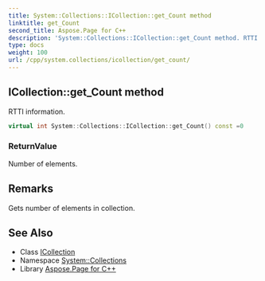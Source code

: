 ```yaml
---
title: System::Collections::ICollection::get_Count method
linktitle: get_Count
second_title: Aspose.Page for C++
description: 'System::Collections::ICollection::get_Count method. RTTI information in C++.'
type: docs
weight: 100
url: /cpp/system.collections/icollection/get_count/
---
```

## ICollection::get_Count method


RTTI information.

```cpp
virtual int System::Collections::ICollection::get_Count() const =0
```


### ReturnValue

Number of elements.
## Remarks


Gets number of elements in collection. 
## See Also

* Class [ICollection](../)
* Namespace [System::Collections](../../)
* Library [Aspose.Page for C++](../../../)
